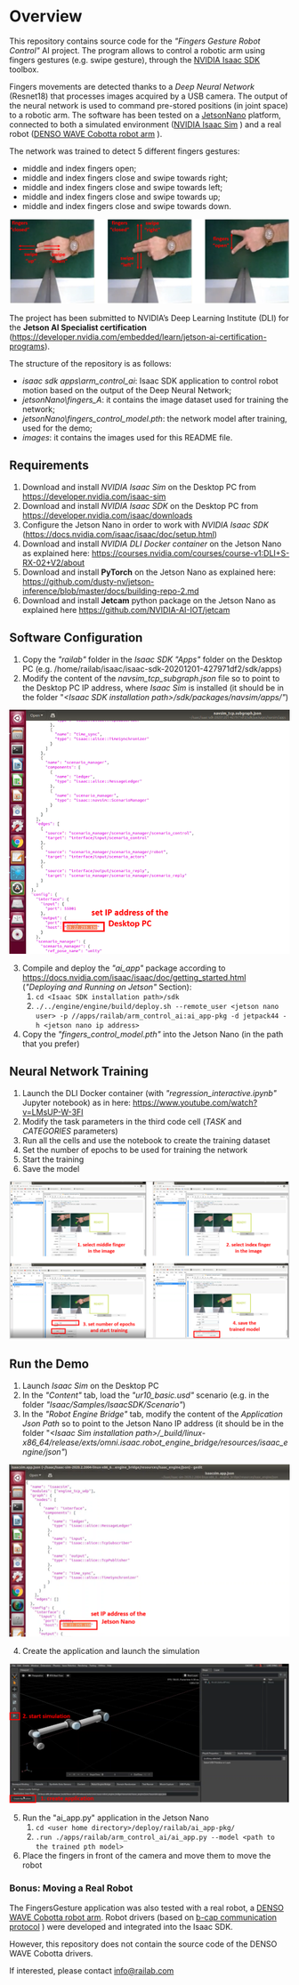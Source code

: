 # Overview

This repository contains source code for the *"Fingers Gesture Robot Control"* AI project. 
The program allows to control a robotic arm using fingers gestures (e.g. swipe gesture), through the [NVIDIA Isaac SDK](https://developer.nvidia.com/isaac-sdk) toolbox.

Fingers movements are detected thanks to a *Deep Neural Network* (Resnet18) that processes images acquired by a USB camera.
The output of the neural network is used to command pre-stored positions (in joint space) to a robotic arm.
The software has been tested on a [JetsonNano](https://developer.nvidia.com/embedded/jetson-nano-developer-kit) platform, connected to both a simulated environment ([NVIDIA Isaac Sim](https://developer.nvidia.com/isaac-sim) ) and a real robot ([DENSO WAVE Cobotta robot arm](https://www.denso-wave.com/en/robot/product/collabo/cobotta.html) ).

The network was trained to detect 5 different fingers gestures:
 * middle and index fingers open;
 * middle and index fingers close and swipe towards right;
 * middle and index fingers close and swipe towards left;
 * middle and index fingers close and swipe towards up;
 * middle and index fingers close and swipe towards down.

![FingersGestures](images/FingersGestures.png)

The project has been submitted to NVIDIA’s Deep Learning Institute (DLI) for the **Jetson AI Specialist certification** (https://developer.nvidia.com/embedded/learn/jetson-ai-certification-programs).

The structure of the repository is as follows:
 * _isaac sdk apps\arm_control_ai_: Isaac SDK application to control robot motion based on the output of the Deep Neural Network;
 * _jetsonNano\fingers_A_: it contains the image dataset used for training the network;
 * _jetsonNano\fingers_control_model.pth_: the network model after training, used for the demo;
 * _images_: it contains the images used for this README file.

## Requirements

 1. Download and install *NVIDIA Isaac Sim* on the Desktop PC from https://developer.nvidia.com/isaac-sim
 2. Download and install *NVIDIA Isaac SDK* on the Desktop PC from https://developer.nvidia.com/isaac/downloads
 3. Configure the Jetson Nano in order to work with *NVIDIA Isaac SDK* (https://docs.nvidia.com/isaac/isaac/doc/setup.html)
 4. Download and install *NVIDIA DLI Docker container* on the Jetson Nano as explained here: https://courses.nvidia.com/courses/course-v1:DLI+S-RX-02+V2/about
 5. Download and install **PyTorch** on the Jetson Nano as explained here: https://github.com/dusty-nv/jetson-inference/blob/master/docs/building-repo-2.md
 6. Download and install **Jetcam** python package on the Jetson Nano as explained here https://github.com/NVIDIA-AI-IOT/jetcam

## Software Configuration

 1. Copy the *"railab"* folder in the *Isaac SDK "Apps"* folder on the Desktop PC (e.g. /home/railab/isaac/isaac-sdk-20201201-427971df2/sdk/apps)
 2. Modify the content of the *navsim_tcp_subgraph.json* file so to point to the Desktop PC IP address, where *Isaac Sim* is installed (it should be in the folder "*\<Isaac SDK installation path\>/sdk/packages/navsim/apps/"*)

![navsimTcpSubgraph](images/navsimTcpSubgraph.png)

 3. Compile and deploy the *"ai_app"* package according to https://docs.nvidia.com/isaac/isaac/doc/getting_started.html (*"Deploying and Running on Jetson"* Section):
	1. ```cd <Isaac SDK installation path>/sdk```
	2. ```./../engine/engine/build/deploy.sh --remote_user <jetson nano user> -p //apps/railab/arm_control_ai:ai_app-pkg -d jetpack44 -h <jetson nano ip address>```
 4. Copy the *"fingers_control_model.pth"* into the Jetson Nano (in the path that you prefer)

## Neural Network Training

 1. Launch the DLI Docker container (with *"regression_interactive.ipynb"* Jupyter notebook) as in here: https://www.youtube.com/watch?v=LMsUP-W-3FI
 2. Modify the task parameters in the third code cell (*TASK* and *CATEGORIES* parameters) 
 3. Run all the cells and use the notebook to create the training dataset
 4. Set the number of epochs to be used for training the network
 5. Start the training
 6. Save the model

![Training](images/Training.png)

## Run the Demo

 1. Launch *Isaac Sim* on the Desktop PC
 2. In the *"Content"* tab, load the *"ur10_basic.usd"* scenario (e.g. in the folder *"Isaac/Samples/IsaacSDK/Scenario"*) 
 3. In the *"Robot Engine Bridge"* tab, modify the content of the *Application Json Path* so to point to the Jetson Nano IP address (it should be in the folder "*\<Isaac Sim installation path\>/_build/linux-x86_64/release/exts/omni.isaac.robot_engine_bridge/resources/isaac_engine/json"*)

![IsaacSimAppFile](images/IsaacSimAppFile.png)

 4. Create the application and launch the simulation
 
![IsaacSim](images/IsaacSim.png) 
 
 5. Run the "ai_app.py" application in the Jetson Nano
	1. ```cd <user home directory>/deploy/railab/ai_app-pkg/```
	2. ```.run ./apps/railab/arm_control_ai/ai_app.py --model <path to the trained pth model>```
 6. Place the fingers in front of the camera and move them to move the robot
    
### Bonus: Moving a Real Robot

The FingersGesture application was also tested with a real robot, a [DENSO WAVE Cobotta robot arm](https://www.denso-wave.com/en/robot/product/collabo/cobotta.html).
Robot drivers (based on [b-cap communication protocol](https://www.denso-wave.com/en/robot/product/function/b-CAP.html) ) were developed and integrated into the Isaac SDK.

However, this repository does not contain the source code of the DENSO WAVE Cobotta drivers.

If interested, please contact <info@railab.com>

